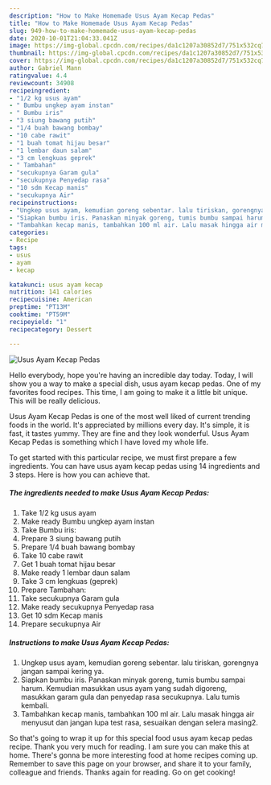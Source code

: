 ```yaml
---
description: "How to Make Homemade Usus Ayam Kecap Pedas"
title: "How to Make Homemade Usus Ayam Kecap Pedas"
slug: 949-how-to-make-homemade-usus-ayam-kecap-pedas
date: 2020-10-01T21:04:33.041Z
image: https://img-global.cpcdn.com/recipes/da1c1207a30852d7/751x532cq70/usus-ayam-kecap-pedas-foto-resep-utama.jpg
thumbnail: https://img-global.cpcdn.com/recipes/da1c1207a30852d7/751x532cq70/usus-ayam-kecap-pedas-foto-resep-utama.jpg
cover: https://img-global.cpcdn.com/recipes/da1c1207a30852d7/751x532cq70/usus-ayam-kecap-pedas-foto-resep-utama.jpg
author: Gabriel Mann
ratingvalue: 4.4
reviewcount: 34908
recipeingredient:
- "1/2 kg usus ayam"
- " Bumbu ungkep ayam instan"
- " Bumbu iris"
- "3 siung bawang putih"
- "1/4 buah bawang bombay"
- "10 cabe rawit"
- "1 buah tomat hijau besar"
- "1 lembar daun salam"
- "3 cm lengkuas geprek"
- " Tambahan"
- "secukupnya Garam gula"
- "secukupnya Penyedap rasa"
- "10 sdm Kecap manis"
- "secukupnya Air"
recipeinstructions:
- "Ungkep usus ayam, kemudian goreng sebentar. lalu tiriskan, gorengnya jangan sampai kering ya."
- "Siapkan bumbu iris. Panaskan minyak goreng, tumis bumbu sampai harum. Kemudian masukkan usus ayam yang sudah digoreng, masukkan garam gula dan penyedap rasa secukupnya. Lalu tumis kembali."
- "Tambahkan kecap manis, tambahkan 100 ml air. Lalu masak hingga air menyusut dan jangan lupa test rasa, sesuaikan dengan selera masing2."
categories:
- Recipe
tags:
- usus
- ayam
- kecap

katakunci: usus ayam kecap 
nutrition: 141 calories
recipecuisine: American
preptime: "PT13M"
cooktime: "PT59M"
recipeyield: "1"
recipecategory: Dessert

---
```



![Usus Ayam Kecap Pedas](https://img-global.cpcdn.com/recipes/da1c1207a30852d7/751x532cq70/usus-ayam-kecap-pedas-foto-resep-utama.jpg)

Hello everybody, hope you're having an incredible day today. Today, I will show you a way to make a special dish, usus ayam kecap pedas. One of my favorites food recipes. This time, I am going to make it a little bit unique. This will be really delicious.

Usus Ayam Kecap Pedas is one of the most well liked of current trending foods in the world. It's appreciated by millions every day. It's simple, it is fast, it tastes yummy. They are fine and they look wonderful. Usus Ayam Kecap Pedas is something which I have loved my whole life.




To get started with this particular recipe, we must first prepare a few ingredients. You can have usus ayam kecap pedas using 14 ingredients and 3 steps. Here is how you can achieve that.

<!--inarticleads1-->

##### The ingredients needed to make Usus Ayam Kecap Pedas:

1. Take 1/2 kg usus ayam
1. Make ready  Bumbu ungkep ayam instan
1. Take  Bumbu iris:
1. Prepare 3 siung bawang putih
1. Prepare 1/4 buah bawang bombay
1. Take 10 cabe rawit
1. Get 1 buah tomat hijau besar
1. Make ready 1 lembar daun salam
1. Take 3 cm lengkuas (geprek)
1. Prepare  Tambahan:
1. Take secukupnya Garam gula
1. Make ready secukupnya Penyedap rasa
1. Get 10 sdm Kecap manis
1. Prepare secukupnya Air




<!--inarticleads2-->

##### Instructions to make Usus Ayam Kecap Pedas:

1. Ungkep usus ayam, kemudian goreng sebentar. lalu tiriskan, gorengnya jangan sampai kering ya.
1. Siapkan bumbu iris. Panaskan minyak goreng, tumis bumbu sampai harum. Kemudian masukkan usus ayam yang sudah digoreng, masukkan garam gula dan penyedap rasa secukupnya. Lalu tumis kembali.
1. Tambahkan kecap manis, tambahkan 100 ml air. Lalu masak hingga air menyusut dan jangan lupa test rasa, sesuaikan dengan selera masing2.




So that's going to wrap it up for this special food usus ayam kecap pedas recipe. Thank you very much for reading. I am sure you can make this at home. There's gonna be more interesting food at home recipes coming up. Remember to save this page on your browser, and share it to your family, colleague and friends. Thanks again for reading. Go on get cooking!
